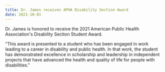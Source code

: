 ```yaml
---
title: Dr. James receives APHA Disability Section Award
date: 2021-10-01
---
```


Dr. James is honored to receive the 2021 American Public Health Association's Disability Section Student Award. 

<!--more-->

"This award is presented to a student who has been engaged in work leading to a career in disability and public health. In that work, the student has demonstrated excellence in scholarship and leadership in independent projects that have advanced the health and quality of life for people with disabilities."
